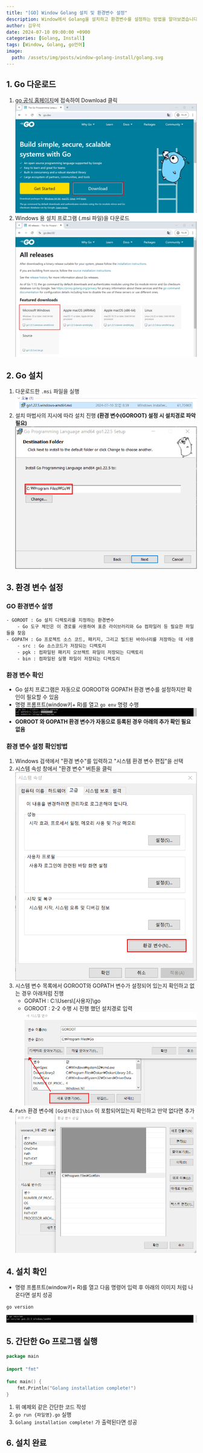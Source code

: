 ```yaml
---
title: "[GO] Window Golang 설치 및 환경변수 설정"
description: Window에서 Golang을 설치하고 환경변수를 설정하는 방법을 알아보겠습니다.
author: 김우석
date: 2024-07-10 09:00:00 +0900
categories: [Golang, Install]
tags: [Window, Golang, go언어]
image:
  path: /assets/img/posts/window-golang-install/golang.svg
---
```


## 1. Go 다운로드
1. [go 공식 홈페이지](https://go.dev/)에 접속하여 Download 클릭
![aptrepo](../assets/img/posts/window-golang-install/golang_main.png)
2. Windows 용 설치 프로그램 (.msi 파일)을 다운로드
![aptrepo](../assets/img/posts/window-golang-install/golang_download_page.png)


## 2. Go 설치
1. 다운로드한 `.msi` 파일을 실행
![aptrepo](../assets/img/posts/window-golang-install/golang_msi_file.png)
2. 설치 마법사의 지시에 따라 설치 진행 **(환경 변수(GOROOT) 설정 시 설치경로 파악 필요)**
![aptrepo](../assets/img/posts/window-golang-install/go_install_path.png)

## 3. 환경 변수 설정

### GO 환경변수 설명
```
- GOROOT : Go 설치 디렉토리를 지정하는 환경변수
    - Go 도구 체인은 이 경로를 사용하여 표준 라이브러리와 Go 컴파일러 등 필요한 파일들을 찾음
- GOPATH : Go 프로젝트 소스 코드, 패키지, 그리고 빌드된 바이너리를 저장하는 데 사용
    - src : Go 소스코드가 저장되는 디렉토리
    - pgk : 컴파일된 패키지 오브젝트 파일이 저장되는 디렉토리
    - bin : 컴파일된 실행 파일이 저장되는 디렉토리
```
### 환경 변수 확인
- Go 설치 프로그램은 자동으로 GOROOT와 GOPATH 환경 변수를 설정하지만 확인이 필요할 수 있음 
- 명령 프롬프트(window키+ R)를 열고 `go env` 명령 수행
![aptrepo](../assets/img/posts/window-golang-install/go_env.png)
- **GOROOT 와 GOPATH 환경 변수가 자동으로 등록된 경우 아래의 추가 확인 필요 없음**

### 환경 변수 설정 확인방법
1. Windows 검색에서 "환경 변수"를 입력하고 "시스템 환경 변수 편집"을 선택
2. 시스템 속성 창에서 "환경 변수" 버튼을 클릭
![aptrepo](../assets/img/posts/window-golang-install/window_envvar.png)
3. 시스템 변수 목록에서 GOROOT와 GOPATH 변수가 설정되어 있는지 확인하고 없는 경우 아래처럼 진행
    - GOPATH : C:\\Users\\[사용자]\\go
    - GOROOT : 2-2 수행 시 진행 했던 설치경로 입력
![aptrepo](../assets/img/posts/window-golang-install/GOROOT_setting.png)
4. `Path` 환경 변수에 `[Go설치경로]\bin` 이 포함되어있는지 확인하고 만약 없다면 추가
![aptrepo](../assets/img/posts/window-golang-install/path_check.png)


## 4. 설치 확인
- 명령 프롬프트(window키+ R)를 열고 다음 명령어 입력 후 아래의 이미지 처럼 나온다면 설치 성공
```
go version
```
![aptrepo](../assets/img/posts/window-golang-install/go_version.png)

## 5. 간단한 Go 프로그램 실행
```go
package main

import "fmt"

func main() {
	fmt.Println("Golang installation complete!")
}
```

1. 위 예제외 같은 간단한 코드 작성
2. `go run {파일명}.go` 실행
3. `Golang installation complete!` 가 출력된다면 성공

## 6. 설치 완료